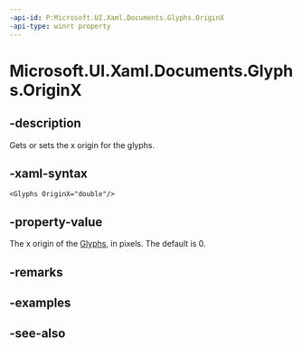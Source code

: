 ```yaml
---
-api-id: P:Microsoft.UI.Xaml.Documents.Glyphs.OriginX
-api-type: winrt property
---
```


<!-- Property syntax
public double OriginX { get;  set; }
-->

# Microsoft.UI.Xaml.Documents.Glyphs.OriginX

## -description
Gets or sets the x origin for the glyphs.

## -xaml-syntax
```xaml
<Glyphs OriginX="double"/>
```


## -property-value
The x origin of the [Glyphs](glyphs.md), in pixels. The default is 0.

## -remarks

## -examples

## -see-also
